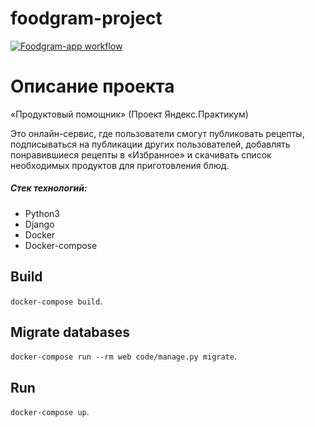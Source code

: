 # foodgram-project
[![Foodgram-app workflow](https://github.com/dimasick11/foodgram-project/workflows/Foodgram-app_workflow/badge.svg)](https://github.com/dimasick11/foodgram-project/actions)

# Описание проекта
«Продуктовый помощник» (Проект Яндекс.Практикум)

Это онлайн-сервис, где пользователи смогут публиковать рецепты, подписываться на публикации других пользователей, 
добавлять понравившиеся рецепты в «Избранное» и скачивать список необходимых продуктов для приготовления блюд.

##### **Стек технологий:**
* Python3
* Django
* Docker
* Docker-compose

## Build
`docker-compose build`.

## Migrate databases
`docker-compose run --rm web code/manage.py migrate`.

## Run
`docker-compose up`.
